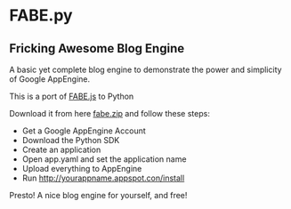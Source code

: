 FABE.py
=======

Fricking Awesome Blog Engine
----------------------------

A basic yet complete blog engine to demonstrate the power and simplicity of Google AppEngine.

This is a port of [FABE.js](http://github.com/GeorgeNava/fabe) to Python

Download it from here [fabe.zip](http://github.com/GeorgeNava/fabe-py/downloads) and follow these steps:

- Get a Google AppEngine Account
- Download the Python SDK
- Create an application
- Open app.yaml and set the application name
- Upload everything to AppEngine
- Run http://yourappname.appspot.con/install

Presto! A nice blog engine for yourself, and free!